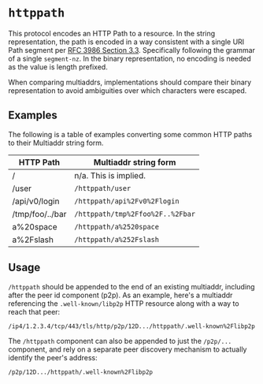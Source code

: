 # `httppath`

This protocol encodes an HTTP Path to a resource. In the string representation,
the path is encoded in a way consistent with a single URI Path segment per [RFC 3986 Section
3.3](https://datatracker.ietf.org/doc/html/rfc3986#autoid-23). Specifically
following the grammar of a single `segment-nz`. In the binary
representation, no encoding is needed as the value is length prefixed.

When comparing multiaddrs, implementations should compare their binary
representation to avoid ambiguities over which characters were escaped.

## Examples

The following is a table of examples converting some common HTTP paths to their Multiaddr string form.

| HTTP Path       | Multiaddr string form            |
| --------------- | -------------------------------- |
| /               | n/a. This is implied.            |
| /user           | `/httppath/user`                 |
| /api/v0/login   | `/httppath/api%2Fv0%2Flogin`     |
| /tmp/foo/../bar | `/httppath/tmp%2Ffoo%2F..%2Fbar` |
| a%20space       | `/httppath/a%2520space`          |
| a%2Fslash       | `/httppath/a%252Fslash`          |

## Usage

`/httppath` should be appended to the end of an existing multiaddr, including after the peer id component (p2p). As an example, here's a multiaddr referencing the `.well-known/libp2p` HTTP resource along with a way to reach that peer:

```
/ip4/1.2.3.4/tcp/443/tls/http/p2p/12D.../httppath/.well-known%2Flibp2p
```

The `/httppath` component can also be appended to just the `/p2p/...` component, and rely on a separate peer discovery mechanism to actually identify the peer's address:

```
/p2p/12D.../httppath/.well-known%2Flibp2p
```
